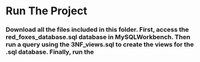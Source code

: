 # Run The Project
### Download all the files included in this folder. First, access the red_foxes_database.sql database in MySQLWorkbench. Then run a query using the 3NF_views.sql to create the views for the .sql database. Finally, run the 
